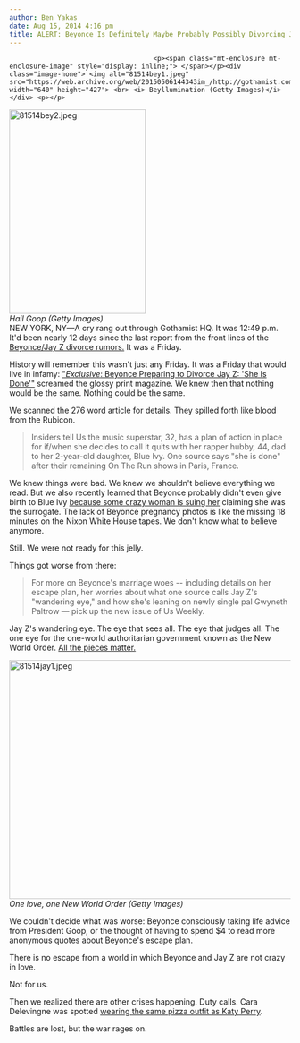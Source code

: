 ```yaml
---
author: Ben Yakas
date: Aug 15, 2014 4:16 pm
title: ALERT: Beyonce Is Definitely Maybe Probably Possibly Divorcing Jay Z
---
```


	
										<p><span class="mt-enclosure mt-enclosure-image" style="display: inline;"> </span></p><div class="image-none"> <img alt="81514bey1.jpeg" src="https://web.archive.org/web/20150506144343im_/http://gothamist.com/attachments/byakas/81514bey1.jpeg" width="640" height="427"> <br> <i> Beyllumination (Getty Images)</i></div> <p></p>

<p><span class="mt-enclosure mt-enclosure-image" style="display: inline;"> </span></p><div class="image-right"> <img alt="81514bey2.jpeg" src="https://web.archive.org/web/20150506144343im_/http://gothamist.com/attachments/byakas/81514bey2.jpeg" width="244" height="365"> <br> <i style=" width:244px; ;display:block"> Hail Goop (Getty Images)</i></div> NEW YORK, NY&#x2014;A cry rang out through Gothamist HQ. It was 12:49 p.m. It&apos;d been nearly 12 days since the last report from the front lines of the <a href="https://web.archive.org/web/20150506144343/http://gothamist.com/2014/08/03/your_questions_about_the_beyoncejay.php">Beyonce/Jay Z divorce rumors.</a> It was a Friday. <p></p>

<p>History will remember this wasn&apos;t just any Friday. It was a Friday that would live in infamy: <a href="https://web.archive.org/web/20150506144343/http://www.usmagazine.com/celebrity-news/news/beyonce-preparing-to-divorce-jay-z-she-is-done-2014158">&quot;<em>Exclusive</em>: Beyonce Preparing to Divorce Jay Z: &apos;She Is Done&apos;&quot;</a> screamed the glossy print magazine. We knew then that nothing would be the same. Nothing could be the same.</p>

<p>We scanned the 276 word article for details. They spilled forth like blood from the Rubicon. </p>

<blockquote>Insiders tell Us the music superstar, 32, has a plan of action in place for if/when she decides to call it quits with her rapper hubby, 44, dad to her 2-year-old daughter, Blue Ivy. One source says &quot;she is done&quot; after their remaining On The Run shows in Paris, France.</blockquote>

<p>We knew things were bad. We knew we shouldn&apos;t believe everything we read. But we also recently learned that Beyonce probably didn&apos;t even give birth to Blue Ivy <a href="https://web.archive.org/web/20150506144343/http://jezebel.com/some-lady-files-maternity-suit-against-beyonce-and-jay-1622121969?utm_campaign=socialflow_jezebel_facebook&amp;utm_source=jezebel_facebook&amp;utm_medium=socialflow">because some crazy woman is suing her</a> claiming she was the surrogate. The lack of Beyonce pregnancy photos is like the missing 18 minutes on the Nixon White House tapes. We don&apos;t know what to believe anymore.</p>

<p>Still. We were not ready for this jelly.</p>

<p>Things got worse from there:</p>

<blockquote>For more on Beyonce&apos;s marriage woes -- including details on her escape plan, her worries about what one source calls Jay Z&apos;s &quot;wandering eye,&quot; and how she&apos;s leaning on newly single pal Gwyneth Paltrow &#x2014; pick up the new issue of Us Weekly.</blockquote>

<p>Jay Z&apos;s wandering eye. The eye that sees all. The eye that judges all. The one eye for the one-world authoritarian government known as the New World Order. <a href="https://web.archive.org/web/20150506144343/http://gothamist.com/tags/illuminati">All the pieces matter.</a></p>

<p><span class="mt-enclosure mt-enclosure-image" style="display: inline;"> </span></p><div class="image-none"> <img alt="81514jay1.jpeg" src="https://web.archive.org/web/20150506144343im_/http://gothamist.com/attachments/byakas/81514jay1.jpeg" width="640" height="427"> <br> <i> One love, one New World Order (Getty Images)</i></div> <p></p>

<p>We couldn&apos;t decide what was worse: Beyonce consciously taking life advice from President Goop, or the thought of having to spend $4 to read more anonymous quotes about Beyonce&apos;s escape plan. </p>

<p>There is no escape from a world in which Beyonce and Jay Z are not crazy in love. </p>

<p>Not for us.</p>

<p>Then we realized there are other crises happening. Duty calls. Cara Delevingne was spotted <a href="https://web.archive.org/web/20150506144343/http://www.eonline.com/news/569747/cara-delevingne-steps-out-in-the-exact-same-pizza-jumpsuit-katy-perry-wore-see-the-pic">wearing the same pizza outfit as Katy Perry</a>. </p>

<p>Battles are lost, but the war rages on.</p>					
										
									
				